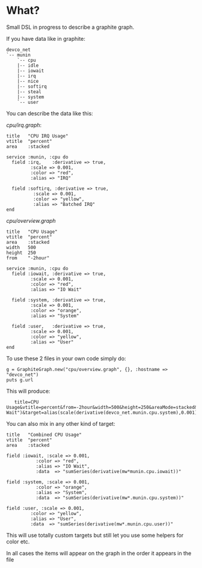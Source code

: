 What?
=====

Small DSL in progress to describe a graphite graph.

If you have data like in graphite:

	devco_net
	`-- munin
	    `-- cpu
		|-- idle
		|-- iowait
		|-- irq
		|-- nice
		|-- softirq
		|-- steal
		|-- system
		`-- user

You can describe the data like this:

_cpu/irq.graph_:

	title   "CPU IRQ Usage"
	vtitle  "percent"
	area    :stacked

	service :munin, :cpu do
	  field :irq,    :derivative => true,
			 :scale => 0.001,
			 :color => "red",
			 :alias => "IRQ"

	  field :softirq, :derivative => true,
			  :scale => 0.001,
			  :color => "yellow",
			  :alias => "Batched IRQ"
	end

_cpu/overview.graph_

	title   "CPU Usage"
	vtitle  "percent"
	area    :stacked
	width   500
	height  250
	from	"-2hour"

	service :munin, :cpu do
	  field :iowait, :derivative => true,
			 :scale => 0.001,
			 :color => "red",
			 :alias => "IO Wait"

	  field :system, :derivative => true,
			 :scale => 0.001,
			 :color => "orange",
			 :alias => "System"

	  field :user,   :derivative => true,
			 :scale => 0.001,
			 :color => "yellow",
			 :alias => "User"
	end


To use these 2 files in your own code simply do:

	g = GraphiteGraph.new("cpu/overview.graph", {}, :hostname => "devco_net")
	puts g.url

This will produce:

       title=CPU Usage&vtitle=percent&from=-2hour&width=500&height=250&areaMode=stacked&target=alias(scale(derivative(devco_net.munin.cpu.iowait),0.001),"IO Wait")&target=alias(scale(derivative(devco_net.munin.cpu.system),0.001),"System")&target=alias(scale(derivative(devco_net.munin.cpu.user),0.001),"User")&colorList=red,orange,yellow

You can also mix in any other kind of target:


	title   "Combined CPU Usage"
	vtitle  "percent"
	area    :stacked

	field :iowait, :scale => 0.001,
		       :color => "red",
		       :alias => "IO Wait",
		       :data  => "sumSeries(derivative(mw*munin.cpu.iowait))"

	field :system, :scale => 0.001,
		       :color => "orange",
		       :alias => "System",
		       :data  => "sumSeries(derivative(mw*.munin.cpu.system))"

	field :user, :scale => 0.001,
		     :color => "yellow",
		     :alias => "User",
		     :data  => "sumSeries(derivative(mw*.munin.cpu.user))"

This will use totally custom targets but still let you use some helpers for color etc.

In all cases the items will appear on the graph in the order it appears in the file
